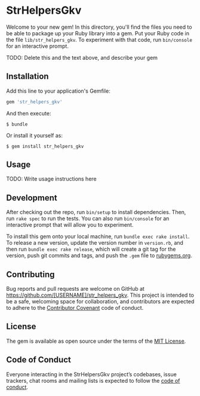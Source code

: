 # StrHelpersGkv

Welcome to your new gem! In this directory, you'll find the files you need to be able to package up your Ruby library into a gem. Put your Ruby code in the file `lib/str_helpers_gkv`. To experiment with that code, run `bin/console` for an interactive prompt.

TODO: Delete this and the text above, and describe your gem

## Installation

Add this line to your application's Gemfile:

```ruby
gem 'str_helpers_gkv'
```

And then execute:

    $ bundle

Or install it yourself as:

    $ gem install str_helpers_gkv

## Usage

TODO: Write usage instructions here

## Development

After checking out the repo, run `bin/setup` to install dependencies. Then, run `rake spec` to run the tests. You can also run `bin/console` for an interactive prompt that will allow you to experiment.

To install this gem onto your local machine, run `bundle exec rake install`. To release a new version, update the version number in `version.rb`, and then run `bundle exec rake release`, which will create a git tag for the version, push git commits and tags, and push the `.gem` file to [rubygems.org](https://rubygems.org).

## Contributing

Bug reports and pull requests are welcome on GitHub at https://github.com/[USERNAME]/str_helpers_gkv. This project is intended to be a safe, welcoming space for collaboration, and contributors are expected to adhere to the [Contributor Covenant](http://contributor-covenant.org) code of conduct.

## License

The gem is available as open source under the terms of the [MIT License](https://opensource.org/licenses/MIT).

## Code of Conduct

Everyone interacting in the StrHelpersGkv project’s codebases, issue trackers, chat rooms and mailing lists is expected to follow the [code of conduct](https://github.com/[USERNAME]/str_helpers_gkv/blob/master/CODE_OF_CONDUCT.md).
